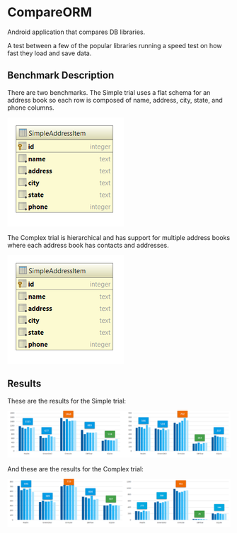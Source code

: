 # CompareORM
Android application that compares DB libraries.

A test between a few of the popular libraries running a speed test on how fast they load and save data.

## Benchmark Description

There are two benchmarks.  The Simple trial uses a flat schema for an address book so each row is composed of name, address, city, state, and phone columns.  

![Simple Address Item Schema](db_comorm(1).png "Simple Address Item Schema")

The Complex trial is hierarchical and has support for multiple address books where each address book has contacts and addresses.

![Address Book Schema](db_comorm(1).png "Address Book Schema")

## Results

These are the results for the Simple trial:

![Simple Trial](simple_test.png "Simple Trial")

And these are the results for the Complex trial:

![Complex Trial](complex_test.png "Complex Trial")

